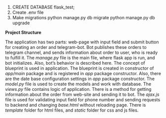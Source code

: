 1. CREATE DATABASE flask_test;
2. Create .env file
3. Make migrations
	python manage.py db migrate
	python manage.py db upgrade

**Project Structure**

The application has two parts: web-page with input field and submit button for creating an order and telegram-bot. Bot publishes these orders to telegram channel, and sends information about order to user, who is ready to fulfill it. 
The *manage.py* file is the main file, where flask app is run, and bot initializes. Also, bot’s behavior is described here. 
The concept of blueprint is used in application. The blueprint is created in constructor of *app/main* package and is registered in *app* package constructor. Also, there are the date base configuration settings in *app* package constructor. 
The *model.py* file is used to create the models and work with database. 
The *views.py* file contains logic of application. There is a method for getting information about the order from web-site and sending it to bot.
The *ajax.js* file is used for validating input field for phone number and sending requests to backend and changing *base.html* without reloading page.
There is *template* folder for html files, and *static* folder for css and js files. 



